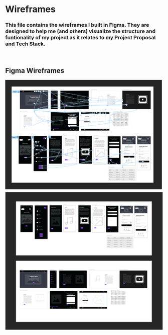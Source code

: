 # Wireframes

### This file contains the wireframes I built in Figma. They are designed to help me (and others) visualize the structure and funtionality of my project as it relates to my Project Proposal and Tech Stack.

<br>

## **Figma Wireframes**

![Mobile and Web Figma Wireframes](../wires/images/wireframes.png)
![Mobile and Web Figma Prototypes](../wires/images/figma.png)


